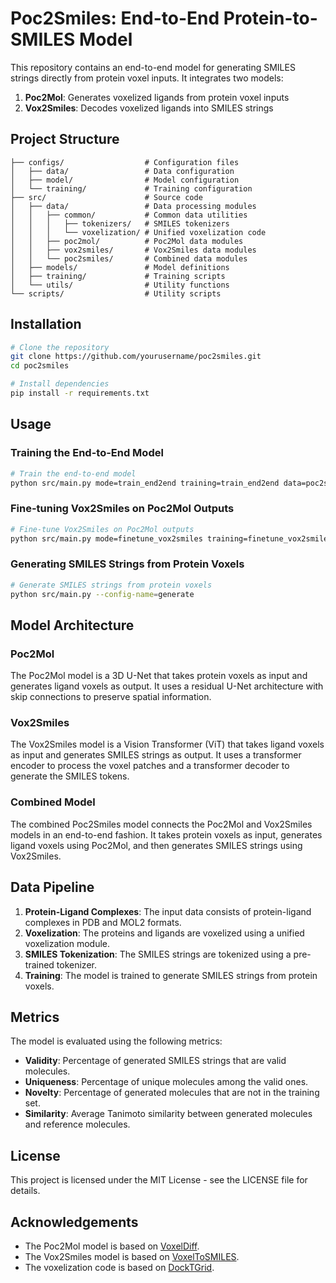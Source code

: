 # Poc2Smiles: End-to-End Protein-to-SMILES Model

This repository contains an end-to-end model for generating SMILES strings directly from protein voxel inputs. It integrates two models:

1. **Poc2Mol**: Generates voxelized ligands from protein voxel inputs
2. **Vox2Smiles**: Decodes voxelized ligands into SMILES strings

## Project Structure

```
├── configs/                  # Configuration files
│   ├── data/                 # Data configuration
│   ├── model/                # Model configuration
│   └── training/             # Training configuration
├── src/                      # Source code
│   ├── data/                 # Data processing modules
│   │   ├── common/           # Common data utilities
│   │   │   ├── tokenizers/   # SMILES tokenizers
│   │   │   └── voxelization/ # Unified voxelization code
│   │   ├── poc2mol/          # Poc2Mol data modules
│   │   ├── vox2smiles/       # Vox2Smiles data modules
│   │   └── poc2smiles/       # Combined data modules
│   ├── models/               # Model definitions
│   ├── training/             # Training scripts
│   └── utils/                # Utility functions
└── scripts/                  # Utility scripts
```

## Installation

```bash
# Clone the repository
git clone https://github.com/yourusername/poc2smiles.git
cd poc2smiles

# Install dependencies
pip install -r requirements.txt
```

## Usage

### Training the End-to-End Model

```bash
# Train the end-to-end model
python src/main.py mode=train_end2end training=train_end2end data=poc2smiles_data
```

### Fine-tuning Vox2Smiles on Poc2Mol Outputs

```bash
# Fine-tune Vox2Smiles on Poc2Mol outputs
python src/main.py mode=finetune_vox2smiles training=finetune_vox2smiles data=unified_data
```

### Generating SMILES Strings from Protein Voxels

```bash
# Generate SMILES strings from protein voxels
python src/main.py --config-name=generate
```

## Model Architecture

### Poc2Mol

The Poc2Mol model is a 3D U-Net that takes protein voxels as input and generates ligand voxels as output. It uses a residual U-Net architecture with skip connections to preserve spatial information.

### Vox2Smiles

The Vox2Smiles model is a Vision Transformer (ViT) that takes ligand voxels as input and generates SMILES strings as output. It uses a transformer encoder to process the voxel patches and a transformer decoder to generate the SMILES tokens.

### Combined Model

The combined Poc2Smiles model connects the Poc2Mol and Vox2Smiles models in an end-to-end fashion. It takes protein voxels as input, generates ligand voxels using Poc2Mol, and then generates SMILES strings using Vox2Smiles.

## Data Pipeline

1. **Protein-Ligand Complexes**: The input data consists of protein-ligand complexes in PDB and MOL2 formats.
2. **Voxelization**: The proteins and ligands are voxelized using a unified voxelization module.
3. **SMILES Tokenization**: The SMILES strings are tokenized using a pre-trained tokenizer.
4. **Training**: The model is trained to generate SMILES strings from protein voxels.

## Metrics

The model is evaluated using the following metrics:

- **Validity**: Percentage of generated SMILES strings that are valid molecules.
- **Uniqueness**: Percentage of unique molecules among the valid ones.
- **Novelty**: Percentage of generated molecules that are not in the training set.
- **Similarity**: Average Tanimoto similarity between generated molecules and reference molecules.

## License

This project is licensed under the MIT License - see the LICENSE file for details.

## Acknowledgements

- The Poc2Mol model is based on [VoxelDiff](https://github.com/example/voxeldiff).
- The Vox2Smiles model is based on [VoxelToSMILES](https://github.com/example/voxeltosmiles).
- The voxelization code is based on [DockTGrid](https://github.com/example/docktgrid). 
